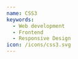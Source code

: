 ```yaml
---
name: CSS3
keywords:
  - Web development
  - Frontend
  - Responsive Design
icon: /icons/css3.svg
---
```


